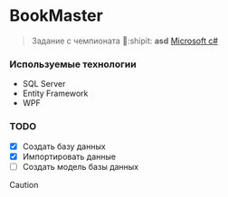 # BookMaster 
> Задание с чемпионата 🤘:shipit:
**asd**
[Microsoft c#](https://visualstudio.microsoft.com/)
### Используемые технологии
+ SQL Server
+ Entity Framework
+ WPF
### TODO
+ [x] Создать базу данных
+ [x] Импортировать данные
+ [ ] Создать модель базы данных
>[!CAUTION]
>  
